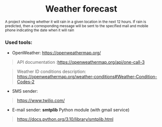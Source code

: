 
<h1 align="center">Weather forecast  </h1>
<sub>A project showing whether it will rain in a given location in the next 12 hours. If rain is predicted, then a corresponding message will be sent to the specified mail and mobile phone indicating the date when it will rain</sub>

### Used tools:
* OpenWeather: https://openweathermap.org/
>API documentation :https://openweathermap.org/api/one-call-3

>Weather ID conditions description: https://openweathermap.org/weather-conditions#Weather-Condition-Codes-2
* SMS sender:
>https://www.twilio.com/
* E-mail sender: **smtplib** Python module (with gmail service)
>https://docs.python.org/3.10/library/smtplib.html
